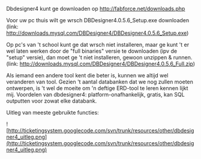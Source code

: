 Dbdesigner4 kunt ge downloaden op http://fabforce.net/downloads.php

Voor uw pc thuis wilt ge wrsch  DBDesigner4.0.5.6\_Setup.exe downloaden (link: http://downloads.mysql.com/DBDesigner4/DBDesigner4.0.5.6_Setup.exe)

Op pc's van 't school kunt ge dat wrsch niet installeren, maar ge kunt 't er wel laten werken door de "full binaries" versie te downloaden (ipv de "setup" versie), dan moet ge 't niet installeren, gewoon unzippen & runnen. (link: http://downloads.mysql.com/DBDesigner4/DBDesigner4.0.5.6_Full.zip)


Als iemand een andere tool kent die beter is, kunnen we altijd wel veranderen van tool. Gezien 't aantal databanken dat we nog zullen moeten ontwerpen, is 't wel de moeite om 'n deftige ERD-tool te leren kennen lijkt mij.
Voordelen van dbdesigner4: platform-onafhankelijk, gratis, kan SQL outputten voor zowat elke databank.

Uitleg van meeste gebruikte functies:

![http://ticketingsystem.googlecode.com/svn/trunk/resources/other/dbdesigner4_uitleg.png](http://ticketingsystem.googlecode.com/svn/trunk/resources/other/dbdesigner4_uitleg.png)
